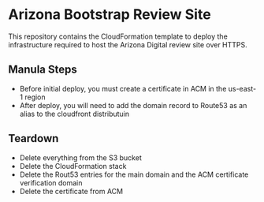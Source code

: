 # Arizona Bootstrap Review Site

This repository contains the CloudFormation template to deploy the infrastructure
required to host the Arizona Digital review site over HTTPS.

## Manula Steps
- Before initial deploy, you must create a certificate in ACM in the us-east-1 region
- After deploy, you will need to add the domain record to Route53 as an alias to the cloudfront distributuin

## Teardown
- Delete everything from the S3 bucket
- Delete the CloudFormation stack
- Delete the Rout53 entries for the main domain and the ACM certificate verification domain
- Delete the certificate from ACM
